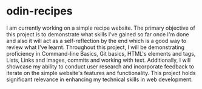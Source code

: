 # odin-recipes
I am currently working on a simple recipe website. The primary objective of this project is to demonstrate what skills I've gained so far once I'm done and also it will act as a self-reflection by the end which is a good way to review what I've learnt. 
Throughout this project, I will be demonstrating proficiency in Command-line Basics, Git basics, HTML's elements and tags, Lists, Links and images, commits and working with text. Additionally, I will showcase my ability to conduct user research and incorporate feedback to iterate on the simple website's features and functionality.
This project holds significant relevance in enhancing my technical skills in web development.
